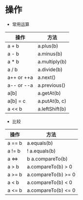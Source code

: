 # 操作

* 常用运算

|操作|方法|
|--|--|
|a + b| a.plus(b)|
|a - b| a.minus(b)|
|a * b| a.multiply(b)|
|a / b| a.divide(b)|
|a++ or ++a| a.next()|
|a-- or --a| a.previous()|
|a[b]| a.getAt(b)|
|a[b] = c| a.putAt(b, c)|
|a << b| a.leftShift(b)|

* 比较

|操作|方法|
|--|--|
|a == b| a.equals(b)|
|a != b| ! a.equals(b)|
|a <=>| b a.compareTo(b)|
|a > b| a.compareTo(b) > 0|
|a >= b| a.compareTo(b) >= 0|
|a < b| a.compareTo(b) < 0|
|a <= b| a.compareTo(b) <= 0|
